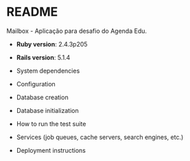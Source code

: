 # README

Mailbox - Aplicação para desafio do Agenda Edu.

* **Ruby version**: 2.4.3p205

* **Rails version**: 5.1.4

* System dependencies

* Configuration

* Database creation

* Database initialization

* How to run the test suite

* Services (job queues, cache servers, search engines, etc.)

* Deployment instructions

